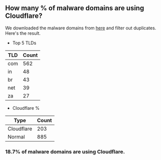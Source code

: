## How many % of malware domains are using Cloudflare?


We downloaded the malware domains from [here](https://urlhaus.abuse.ch) and filter out duplicates.
Here's the result.


[//]: # (start replacement)


- Top 5 TLDs

| TLD | Count |
| --- | --- |
| com | 562 |
| in | 48 |
| br | 43 |
| net | 39 |
| za | 27 |


- Cloudflare %

| Type | Count |
| --- | --- |
| Cloudflare | 203 |
| Normal | 885 |


### 18.7% of malware domains are using Cloudflare.